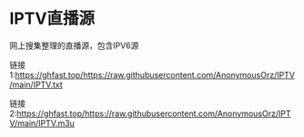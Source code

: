 # IPTV直播源
网上搜集整理的直播源，包含IPV6源

链接1:https://ghfast.top/https://raw.githubusercontent.com/AnonymousOrz/IPTV/main/IPTV.txt

链接2:https://ghfast.top/https://raw.githubusercontent.com/AnonymousOrz/IPTV/main/IPTV.m3u

